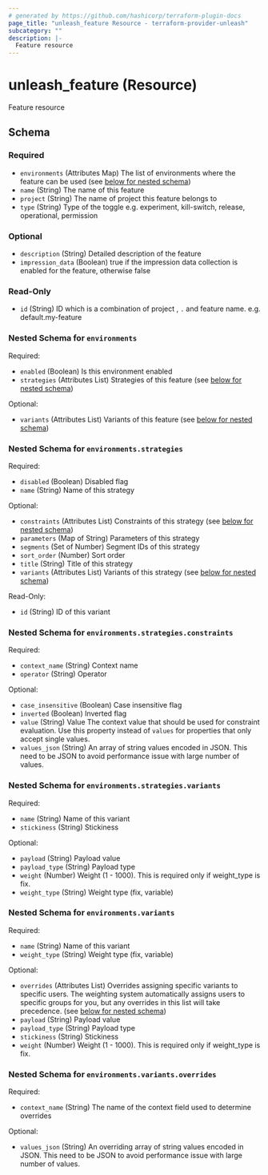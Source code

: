 ```yaml
---
# generated by https://github.com/hashicorp/terraform-plugin-docs
page_title: "unleash_feature Resource - terraform-provider-unleash"
subcategory: ""
description: |-
  Feature resource
---
```


# unleash_feature (Resource)

Feature resource



<!-- schema generated by tfplugindocs -->
## Schema

### Required

- `environments` (Attributes Map) The list of environments where the feature can be used (see [below for nested schema](#nestedatt--environments))
- `name` (String) The name of this feature
- `project` (String) The name of project this feature belongs to
- `type` (String) Type of the toggle e.g. experiment, kill-switch, release, operational, permission

### Optional

- `description` (String) Detailed description of the feature
- `impression_data` (Boolean) true if the impression data collection is enabled for the feature, otherwise false

### Read-Only

- `id` (String) ID which is a combination of project , `.` and feature name. e.g. default.my-feature

<a id="nestedatt--environments"></a>
### Nested Schema for `environments`

Required:

- `enabled` (Boolean) Is this environment enabled
- `strategies` (Attributes List) Strategies of this feature (see [below for nested schema](#nestedatt--environments--strategies))

Optional:

- `variants` (Attributes List) Variants of this feature (see [below for nested schema](#nestedatt--environments--variants))

<a id="nestedatt--environments--strategies"></a>
### Nested Schema for `environments.strategies`

Required:

- `disabled` (Boolean) Disabled flag
- `name` (String) Name of this strategy

Optional:

- `constraints` (Attributes List) Constraints of this strategy (see [below for nested schema](#nestedatt--environments--strategies--constraints))
- `parameters` (Map of String) Parameters of this strategy
- `segments` (Set of Number) Segment IDs of this strategy
- `sort_order` (Number) Sort order
- `title` (String) Title of this strategy
- `variants` (Attributes List) Variants of this strategy (see [below for nested schema](#nestedatt--environments--strategies--variants))

Read-Only:

- `id` (String) ID of this variant

<a id="nestedatt--environments--strategies--constraints"></a>
### Nested Schema for `environments.strategies.constraints`

Required:

- `context_name` (String) Context name
- `operator` (String) Operator

Optional:

- `case_insensitive` (Boolean) Case insensitive flag
- `inverted` (Boolean) Inverted flag
- `value` (String) Value The context value that should be used for constraint evaluation. Use this property instead of `values` for properties that only accept single values.
- `values_json` (String) An array of string values encoded in JSON. This need to be JSON to avoid performance issue with large number of values.


<a id="nestedatt--environments--strategies--variants"></a>
### Nested Schema for `environments.strategies.variants`

Required:

- `name` (String) Name of this variant
- `stickiness` (String) Stickiness

Optional:

- `payload` (String) Payload value
- `payload_type` (String) Payload type
- `weight` (Number) Weight (1 - 1000). This is required only if weight_type is fix.
- `weight_type` (String) Weight type (fix, variable)



<a id="nestedatt--environments--variants"></a>
### Nested Schema for `environments.variants`

Required:

- `name` (String) Name of this variant
- `weight_type` (String) Weight type (fix, variable)

Optional:

- `overrides` (Attributes List) Overrides assigning specific variants to specific users. The weighting system automatically assigns users to specific groups for you, but any overrides in this list will take precedence. (see [below for nested schema](#nestedatt--environments--variants--overrides))
- `payload` (String) Payload value
- `payload_type` (String) Payload type
- `stickiness` (String) Stickiness
- `weight` (Number) Weight (1 - 1000). This is required only if weight_type is fix.

<a id="nestedatt--environments--variants--overrides"></a>
### Nested Schema for `environments.variants.overrides`

Required:

- `context_name` (String) The name of the context field used to determine overrides

Optional:

- `values_json` (String) An overriding array of string values encoded in JSON. This need to be JSON to avoid performance issue with large number of values.

